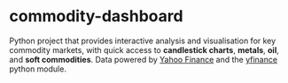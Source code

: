 # commodity-dashboard
Python project that provides interactive analysis and visualisation for key commodity markets, with quick access to **candlestick charts**, **metals**, **oil**, and **soft commodities**.
Data powered by [Yahoo Finance](https://finance.yahoo.com/) and the [yfinance](https://ranaroussi.github.io/yfinance/) python module.  
